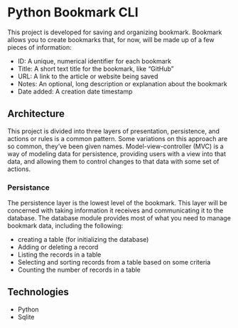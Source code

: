 # Python Bookmark CLI

This project is developed for saving and organizing bookmark. Bookmark allows
you to create bookmarks that, for now, will be made up of a few pieces of information:

- ID: A unique, numerical identifier for each bookmark
- Title: A short text title for the bookmark, like “GitHub”
- URL: A link to the article or website being saved
- Notes: An optional, long description or explanation about the bookmark
- Date added: A creation date timestamp 

## Architecture
This project is divided into three layers of presentation, persistence, and actions or rules
is a common pattern. Some variations on this approach are so common, they’ve been
given names. Model-view-controller (MVC) is a way of modeling data for persistence,
providing users with a view into that data, and allowing them to control changes to
that data with some set of actions.

### Persistance
The persistence layer is the lowest level of the bookmark.
This layer will be concerned with taking information it
receives and communicating it to the database. The database module provides 
most of what you need to manage bookmark data, including the following:
- creating a table (for initializing the database)
- Adding or deleting a record
- Listing the records in a table
- Selecting and sorting records from a table based on some criteria
- Counting the number of records in a table


## Technologies
 - Python
 - Sqlite
